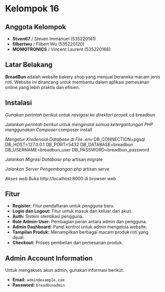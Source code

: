 # Kelompok 16

## Anggota Kelompok
- **Stven67** / Steven Immanuel (535220141)
- **filbertwu** / Filbert Wu (535220120)
- **MOMOTRONICS** / Vincent Laurent (535220168)

## Latar Belakang
**BreadBun** adalah website bakery shop yang menjual beraneka macam jenis roti. Website ini dirancang untuk membantu dalam aplikasi pemesanan online yang lebih praktis dan efisien.

## Instalasi

*Gunakan perintah berikut untuk navigasi ke direktori proyek*
cd breadbun

*Jalankan perintah berikut untuk menginstal semua ketergantungan PHP menggunakan Composer*
composer install

*Mengatur Kredensial Database di File .env*
DB_CONNECTION=pgsql
DB_HOST=127.0.0.1
DB_PORT=5432
DB_DATABASE=breadbun
DB_USERNAME=breadbun_user
DB_PASSWORD=breadbun_password

*Jalankan Migrasi Database*
php artisan migrate

*Jalankan Server Pengembangan*
php artisan serve

*Akses web*
Buka http://localhost:8000 di browser web


## Fitur
- **Register:** Fitur pendaftaran untuk pengguna baru.
- **Login dan Logout:** Fitur untuk masuk dan keluar dari akun.
- **Auth:** Sistem otentikasi pengguna.
- **Role Admin-User:** Pembagian peran antara admin dan pengguna.
- **Admin Dashboard:** Panel kontrol untuk admin mengelola website.
- **Tampilan Produk:** Menampilkan berbagai macam produk roti yang dijual.
- **Checkout:** Proses pembelian dan pemesanan produk.

## Admin Account Information
Untuk mengakses akun admin, gunakan informasi berikut:

- **Email:** `admin@example.com`
- **Password:** `breadbunadmin`

